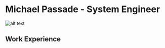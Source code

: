 # **Michael Passade - System Engineer**

![alt text](https://media-exp2.licdn.com/dms/image/C4D03AQGjh54_p1KSaA/profile-displayphoto-shrink_200_200/0?e=1585180800&v=beta&t=n3l_1XearsbA5IoXUDw4D3L8reUvqvXpG38RdLaBDsI "headshot")

## **Work Experience**
